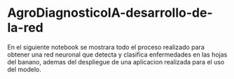 # AgroDiagnosticoIA-desarrollo-de-la-red
En el siguiente notebook se mostrara todo el proceso realizado para obtener una red neuronal que detecta y clasifica enfermedades en las hojas del banano, ademas del despliegue de una aplicacion realizada para el uso del modelo.
